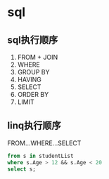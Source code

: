 # sql

## sql执行顺序
1. FROM + JOIN
2. WHERE
3. GROUP BY
4. HAVING
5. SELECT
6. ORDER BY
7. LIMIT

## linq执行顺序
FROM...WHERE...SELECT

```sql
from s in studentList
where s.Age > 12 && s.Age < 20
select s;
```
